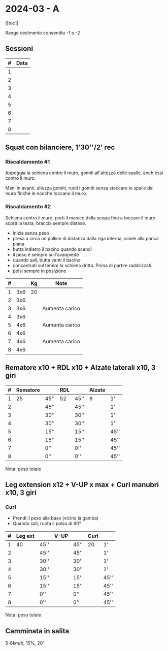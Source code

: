 # 2024-03 - A

[[toc]]

Range cedimento consentito -1 o -2

## Sessioni

| #   | Data |
| --- | ---- |
| 1   |      |
| 2   |      |
| 3   |      |
| 4   |      |
| 5   |      |
| 6   |      |
| 7   |      |
| 8   |      |

## Squat con bilanciere, 1'30''/2' rec

### Riscaldamento #1

Appoggia la schiena contro il muro, gomiti all'altezza delle spalle, anch'essi contro il muro.

Mani in avanti, altezza gomiti, ruoti i gomiti senza staccare le spalle dal muro finché le nocche toccano il muro.

### Riscaldamento #2

Schiena contro il muro, porti il manico della scopa fino a toccare il muro sopra la testa, braccia sempre distese.


- inizia senza peso
- presa a circa un pollice di distanza dalla riga interna, simile alla panca piana
- butta indietro il bacino quando scendi
- il peso è sempre sull'avanpiede
- quando sali, butta vanti il bacino
- concentrati sul tenere la schiena dritta. Prima di partire raddrizzati.
- polsi sempre in posizione

| #   |     | Kg  | Note           |
| --- | --- | --- | -------------- |
| 1   | 3x6 | 20  |                |
| 2   | 3x6 |     |                |
| 3   | 3x6 |     | Aumenta carico |
| 4   | 3x6 |     |                |
| 5   | 4x6 |     | Aumenta carico |
| 6   | 4x6 |     |                |
| 7   | 4x6 |     | Aumenta carico |
| 8   | 4x6 |     |                |

## Rematore x10  + RDL x10 + Alzate laterali x10, 3 giri

| #   | Rematore |      | RDL |      | Alzate |      |
| --- | -------- | ---- | --- | ---- | ------ | ---- |
| 1   | 25       | 45'' | 52  | 45'' | 8      | 1'   |
| 2   |          | 45'' |     | 45'' |        | 1'   |
| 3   |          | 30'' |     | 30'' |        | 1'   |
| 4   |          | 30'' |     | 30'' |        | 1'   |
| 5   |          | 15'' |     | 15'' |        | 45'' |
| 6   |          | 15'' |     | 15'' |        | 45'' |
| 7   |          | 0''  |     | 0''  |        | 45'' |
| 8   |          | 0''  |     | 0''  |        | 45'' |

Nota: peso totale

## Leg extension x12  + V-UP x max + Curl manubri x10, 3 giri

### Curl

- Prendi il peso alla base (vicino la gamba)
- Quando sali, ruota il polso di 90°

| #   | Leg ext |      | V-UP |      | Curl |      |
| --- | ------- | ---- | ---- | ---- | ---- | ---- |
| 1   | 40      | 45'' |      | 45'' | 20   | 1'   |
| 2   |         | 45'' |      | 45'' |      | 1'   |
| 3   |         | 30'' |      | 30'' |      | 1'   |
| 4   |         | 30'' |      | 30'' |      | 1'   |
| 5   |         | 15'' |      | 15'' |      | 45'' |
| 6   |         | 15'' |      | 15'' |      | 45'' |
| 7   |         | 0''  |      | 0''  |      | 45'' |
| 8   |         | 0''  |      | 0''  |      | 45'' |

Nota: peso totale

## Camminata in salita

5-6km/h, 15%, 20'
